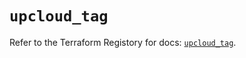 # `upcloud_tag`

Refer to the Terraform Registory for docs: [`upcloud_tag`](https://registry.terraform.io/providers/upcloudltd/upcloud/3.3.0/docs/resources/tag).
